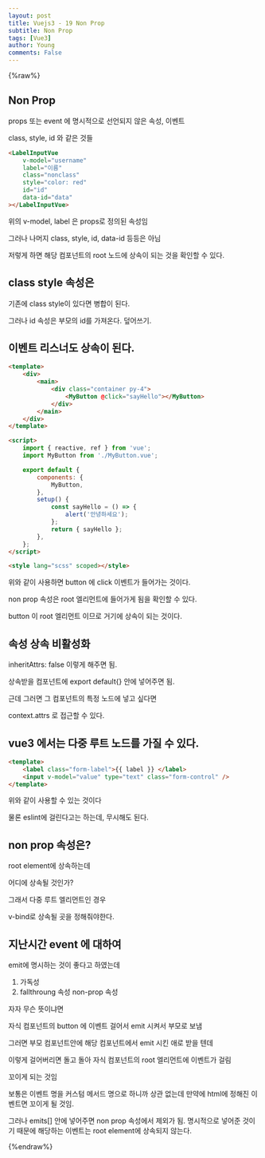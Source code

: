 ```yaml
---
layout: post
title: Vuejs3 - 19 Non Prop
subtitle: Non Prop
tags: [Vue3]
author: Young
comments: False
---
```


{%raw%}

## Non Prop

props 또는 event 에
명시적으로 선언되지 않은 속성, 이벤트

class, style, id 와 같은 것들

```html
<LabelInputVue
	v-model="username"
	label="이름"
	class="nonclass"
	style="color: red"
	id="id"
	data-id="data"
></LabelInputVue>
```

위의 v-model, label 은 props로 정의된 속성임

그러나 나머지 class, style, id, data-id 등등은 아님

저렇게 하면 해당 컴포넌트의 root 노드에 상속이 되는 것을 확인할 수 있다.

## class style 속성은

기존에 class style이 있다면 병합이 된다.

그러나 id 속성은 부모의 id를 가져온다. 덮어쓰기.

## 이벤트 리스너도 상속이 된다.

```html
<template>
	<div>
		<main>
			<div class="container py-4">
				<MyButton @click="sayHello"></MyButton>
			</div>
		</main>
	</div>
</template>

<script>
	import { reactive, ref } from 'vue';
	import MyButton from './MyButton.vue';

	export default {
		components: {
			MyButton,
		},
		setup() {
			const sayHello = () => {
				alert('안녕하세요');
			};
			return { sayHello };
		},
	};
</script>

<style lang="scss" scoped></style>
```

위와 같이 사용하면 button 에 click 이벤트가 들어가는 것이다.

non prop 속성은 root 엘리먼트에 들어가게 됨을 확인할 수 있다.

button 이 root 엘리먼트 이므로 거기에 상속이 되는 것이다.

## 속성 상속 비활성화

inheritAttrs: false
이렇게 해주면 됨.

상속받을 컴포넌트에 export default{} 안에 넣어주면 됨.

근데 그러면 그 컴포넌트의 특정 노드에 넣고 싶다면

context.attrs 로 접근할 수 있다.

## vue3 에서는 다중 루트 노드를 가질 수 있다.

```html
<template>
	<label class="form-label">{{ label }} </label>
	<input v-model="value" type="text" class="form-control" />
</template>
```

위와 같이 사용할 수 있는 것이다

물론 eslint에 걸린다고는 하는데, 무시해도 된다.

## non prop 속성은?

root element에 상속하는데

어디에 상속될 것인가?

그래서 다중 루트 엘리먼트인 경우

v-bind로 상속될 곳을 정해줘야한다.

## 지난시간 event 에 대하여

emit에 명시하는 것이 좋다고 하였는데

1. 가독성
2. fallthroung 속성 non-prop 속성

자자 무슨 뜻이냐면

자식 컴포넌트의 button 에 이벤트 걸어서 emit 시켜서 부모로 보냄

그러면 부모 컴포넌트안에 해당 컴포넌트에서 emit 시킨 애로 받을 텐데

이렇게 걸어버리면 돌고 돌아 자식 컴포넌트의 root 엘리먼트에 이벤트가 걸림

꼬이게 되는 것임

보통은 이벤트 명을 커스텀 메서드 명으로 하니까 상관 없는데
만약에 html에 정해진 이벤트면 꼬이게 될 것임.

그러나 emits[] 안에 넣어주면 non prop 속성에서 제외가 됨.
명시적으로 넣어준 것이기 때문에 해당하는 이벤트는 root element에 상속되지 않는다.

{%endraw%}
